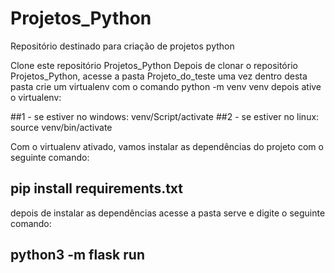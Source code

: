 # Projetos_Python
Repositório destinado para criação de projetos python

 Clone este repositório Projetos_Python
 Depois de clonar o repositório Projetos_Python, acesse a pasta Projeto_do_teste
 uma vez dentro desta pasta crie um virtualenv com o comando python -m venv venv
 depois ative o virtualenv:

 ##1 - se estiver no windows: venv/Script/activate
 ##2 - se estiver no linux: source venv/bin/activate

 Com o virtualenv ativado, vamos instalar as dependências do projeto com o seguinte comando:

## pip install requirements.txt

depois de instalar as dependências acesse a pasta serve
e digite o seguinte comando: 

## python3 -m flask run